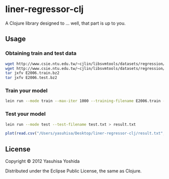 # liner-regressor-clj

A Clojure library designed to ... well, that part is up to you.

## Usage

### Obtaining train and test data
```sh
wget http://www.csie.ntu.edu.tw/~cjlin/libsvmtools/datasets/regression/E2006.train.bz2
wget http://www.csie.ntu.edu.tw/~cjlin/libsvmtools/datasets/regression/E2006.test.bz2
tar jxfv E2006.train.bz2
tar jxfv E2006.test.bz2
```

### Train your model

```sh
lein run --mode train --max-iter 1000 --training-filename E2006.train --eta 0.01
```

### Test your model

```sh
lein run --mode test --test-filename test.txt > result.txt
```

```r
plot(read.csv("/Users/yasuhisa/Desktop/liner-regressor-clj/result.txt", header=FALSE))
```

## License

Copyright © 2012 Yasuhisa Yoshida

Distributed under the Eclipse Public License, the same as Clojure.
